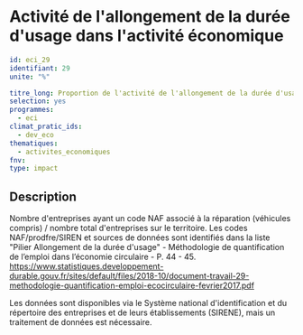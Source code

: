 # Activité de l'allongement de la durée d'usage dans l'activité économique
```yaml
id: eci_29
identifiant: 29
unite: "%"

titre_long: Proportion de l'activité de l'allongement de la durée d'usage dans l'activité économique (%)
selection: yes
programmes:
  - eci
climat_pratic_ids:
  - dev_eco
thematiques:
  - activites_economiques
fnv: 
type: impact
```
## Description
Nombre d'entreprises ayant un code NAF associé à la réparation (véhicules compris) / nombre total d'entreprises sur le territoire. 
Les codes NAF/prodfre/SIREN et sources de données sont identifiés dans la liste "Pilier Allongement de la durée d'usage" - Méthodologie de quantification de l’emploi dans l’économie circulaire - P. 44 - 45. https://www.statistiques.developpement-durable.gouv.fr/sites/default/files/2018-10/document-travail-29-methodologie-quantification-emploi-ecocirculaire-fevrier2017.pdf 

Les données sont disponibles via le Système national d'identification et du répertoire des entreprises et de leurs établissements (SIRENE), mais un traitement de données est nécessaire.
